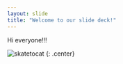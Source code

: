 ```yaml
---
layout: slide
title: "Welcome to our slide deck!"
---
```


Hi everyone!!!

![skatetocat](https://octodex.github.com/images/skatetocat.png)
{: .center}
